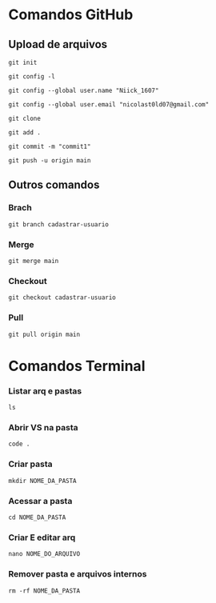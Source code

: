 # Comandos GitHub

## Upload de arquivos

```
git init
```
```
git config -l
```
```
git config --global user.name "Niick_1607"
```
```
git config --global user.email "nicolast0ld07@gmail.com"
```
```
git clone
```
```
git add .
```
```
git commit -m "commit1"
```
```
git push -u origin main
```

## Outros comandos
### Brach
```
git branch cadastrar-usuario
```

### Merge
```
git merge main
```

### Checkout
```
git checkout cadastrar-usuario
```

### Pull
```
git pull origin main
```

# Comandos Terminal

### Listar arq e pastas
```
ls
```

### Abrir VS na pasta
```
code .
```

### Criar pasta
```
mkdir NOME_DA_PASTA
```

### Acessar a pasta
```
cd NOME_DA_PASTA
```

### Criar E editar arq
```
nano NOME_DO_ARQUIVO
```

### Remover pasta e arquivos internos
```
rm -rf NOME_DA_PASTA
```